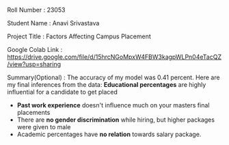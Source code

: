 Roll Number       :   23053

Student Name      :   Anavi Srivastava

Project Title     :   Factors Affecting Campus Placement
 
Google Colab Link :   https://drive.google.com/file/d/15hrcNGoMpxW4FBW3kagpWLPn04eTacQZ/view?usp=sharing

Summary(Optional) :   The accuracy of my model was 0.41 percent. Here are my final inferences from the data:
**Educational percentages** are highly influential for a candidate to get placed
* **Past work experience** doesn't influence much on your masters final placements
* There are **no gender discrimination** while hiring, but higher packages were given to male
* Academic percentages have **no relation** towards salary package.
